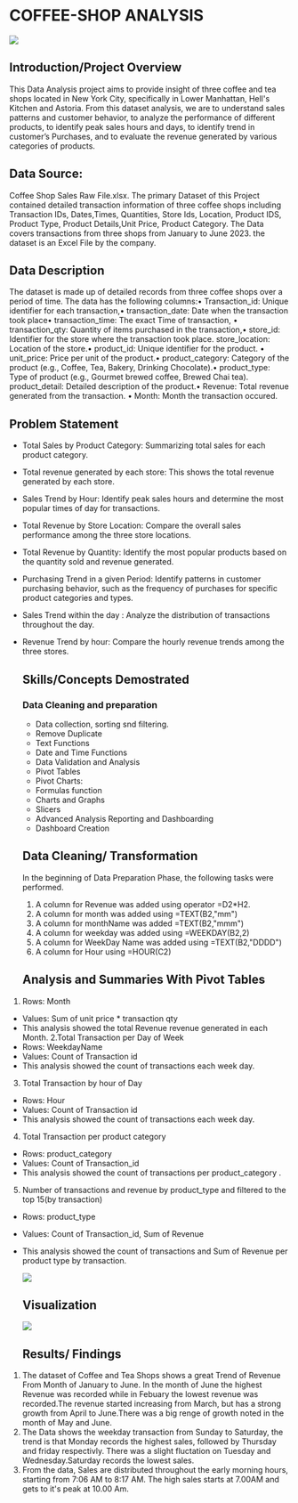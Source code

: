 # COFFEE-SHOP ANALYSIS
![](COFFEE_PIX.jpg)
## Introduction/Project Overview 
This Data Analysis project aims to provide insight of three coffee and tea shops located in New York City, specifically in Lower Manhattan, Hell's Kitchen and Astoria. From this dataset analysis, we are to understand sales patterns and customer behavior, to analyze the performance of different products, to identify peak sales hours and days, to identify trend in customer’s Purchases, and to evaluate the revenue generated by various categories of products.
## Data Source:
Coffee Shop Sales Raw File.xlsx. The primary  Dataset of this Project contained detailed transaction information of three coffee shops including Transaction IDs, Dates,Times, Quantities, Store Ids, Location, Product IDS, Product Type, Product Details,Unit Price, Product Category. The Data covers transactions from three shops from January to June 2023. the dataset is an Excel File by the company.
## Data Description
The dataset is made up of detailed records from three coffee shops over a period of time. The data has the following columns:•	Transaction_id: Unique identifier for each transaction,•	transaction_date: Date when the transaction took place•	transaction_time: The exact Time of transaction, •	transaction_qty: Quantity of items purchased in the transaction,•	store_id: Identifier for the store where the transaction took place.	store_location: Location of the store.•	product_id: Unique identifier for the product.  •	unit_price: Price per unit of the product.•	product_category: Category of the product (e.g., Coffee, Tea, Bakery, Drinking Chocolate).•	product_type: Type of product (e.g., Gourmet brewed coffee, Brewed Chai tea). 	product_detail: Detailed description of the product.•	Revenue: Total revenue generated from the transaction. •	Month: Month  the transaction occured.

## Problem Statement
- Total Sales by Product Category: Summarizing total sales for each product category.
- Total revenue generated by each store: This shows the total revenue generated by each store.
- Sales Trend by Hour:	Identify peak sales hours and determine the most popular times of day for transactions.
- Total Revenue by Store Location: Compare the overall sales performance among the three store locations.
- Total Revenue by Quantity: Identify the most popular products based on the quantity sold and revenue generated.
- Purchasing Trend in a given Period: Identify patterns in customer purchasing behavior, such as the frequency of purchases for specific product categories and types.
- Sales Trend within the day : Analyze the distribution of transactions throughout the day.
- Revenue Trend by hour: Compare the hourly revenue trends among the three stores.
  ## Skills/Concepts Demostrated
  ### Data Cleaning and preparation
  -  Data collection, sorting snd filtering.
  -  Remove Duplicate
  -  Text Functions
	-  Date and Time Functions
  -  Data Validation and Analysis
  -  Pivot Tables
  -  Pivot Charts:
	-  Formulas function
	-  Charts and Graphs
  -  Slicers 
  -  Advanced Analysis Reporting and Dashboarding
  -  Dashboard Creation
  ## Data Cleaning/ Transformation
   In the beginning of Data Preparation Phase, the following tasks were performed.
  
  1.  A column for Revenue was added using operator =D2*H2.
  2.  A column for month was added using =TEXT(B2,"mm")
  3.  A column for monthName was added =TEXT(B2,"mmm")
  4.  A column for weekday was added using =WEEKDAY(B2,2)
  5.  A column for WeekDay Name was added using =TEXT(B2,"DDDD")
  6.  A column for Hour using =HOUR(C2)
  ## Analysis and Summaries With Pivot Tables
  
  
1. Rows: Month
- Values: Sum of unit price * transaction qty
- This analysis showed the total Revenue revenue generated in each Month.
2.Total Transaction per Day of Week
- Rows: WeekdayName
- Values: Count of Transaction id
- This analysis showed the count of transactions each week day.
3. Total Transaction by hour of Day
- Rows: Hour
- Values: Count of Transaction id
- This analysis showed the count of transactions each week day.
4. Total Transaction per product category
- Rows: product_category
- Values: Count of Transaction_id
- This analysis  showed the count of transactions per product_category .
5. Number of transactions and revenue by product_type and filtered to the top 15(by transaction)
- Rows: product_type
- Values: Count of Transaction_id, Sum of Revenue
- This analysis showed the count of transactions and Sum of Revenue per product type by transaction.
 
   ![](Pivot_Table.PNG.PNG)
   ## Visualization
  ![](Dashboard.PNG)
  ## Results/ Findings
1. The dataset of Coffee and Tea Shops shows a great Trend of Revenue From Month of January to June. In the month of 
   June the highest Revenue was recorded while in Febuary the lowest revenue was recorded.The revenue started 
   increasing from March, but has a strong growth from April to June.There was a big renge of growth noted in the 
   month of May and June.
2.  The Data shows the weekday transaction from Sunday to Saturday, the trend is that Monday records the highest 
    sales, followed by Thursday and friday respectivly. There was a slight fluctation on Tuesday and 
    Wednesday.Saturday records the lowest sales.
3. From the data, Sales are distributed throughout the early morning hours, starting from 7:06 AM to 8:17 AM. The high 
   sales starts at 7.00AM and gets to it's peak at 10.00 Am.

  



